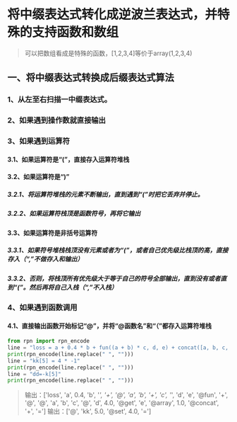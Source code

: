 # 将中缀表达式转化成逆波兰表达式，并特殊的支持函数和数组

> 可以把数组看成是特殊的函数，[1,2,3,4]等价于array(1,2,3,4)

## 一、将中缀表达式转换成后缀表达式算法

### 1、从左至右扫描一中缀表达式。
### 2、如果遇到操作数就直接输出
### 3、如果遇到运算符
#### 3.1、如果运算符是“(”，直接存入运算符堆栈
#### 3.2、如果运算符是“)”
##### 3.2.1、将运算符堆栈的元素不断输出，直到遇到“(”时把它丢弃并停止。
##### 3.2.2、如果运算符栈顶是函数符号，再将它输出
#### 3.3、如果运算符是非括号运算符
##### 3.3.1、如果符号堆栈栈顶没有元素或者为“(”，或者自己优先级比栈顶的高，直接存入（“,”不做存入和输出）
##### 3.3.2、否则，将栈顶所有优先级大于等于自己的符号全部输出，直到没有或者直到“(”。然后再将自己入栈（“,”不入栈）
### 4、如果遇到函数调用
#### 4.1、直接输出函数开始标记“@”，并将“@函数名”和“（”都存入运算符堆栈



```python
from rpn import rpn_encode
line = "loss = a + 0.4 * b + fun((a + b) * c, d, e) + concat([a, b, c, d[4], e], 1)"
print(rpn_encode(line.replace(" ", "")))
line = "kk[5] = 4 * -1"
print(rpn_encode(line.replace(" ", "")))
line = "dd=-k[5]"
print(rpn_encode(line.replace(" ", "")))
```

> 输出：['loss', 'a', 0.4, 'b', '*', '+', '@', 'a', 'b', '+', 'c', '*', 'd', 'e', '@fun', '+', '@', '@', 'a', 'b', 'c', '@', 'd', 4.0, '@get', 'e', '@array', 1.0, '@concat', '+', '=']
> 输出：['@', 'kk', 5.0, '@set', 4.0, '=']